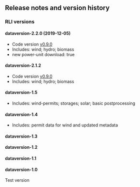 ## Release notes and version history

### RLI versions

#### dataversion-2.2.0 (2019-12-05)
- Code version [v0.9.0](https://github.com/OpenEnergyPlatform/open-MaStR/releases/tag/v0.9.0)
- Includes: wind; hydro; biomass
- new power-unit download: true
#### dataversion-2.1.2 
- Code version [v0.9.0](https://github.com/OpenEnergyPlatform/open-MaStR/releases/tag/v0.9.0)
- Includes: wind; hydro; biomass
####  dataversion-1.5
- Includes: wind-permits; storages; solar; basic postprocessing
####  dataversion-1.4 
 - Includes: permit data for wind and updated metadata
####  dataversion-1.3
####  dataversion-1.2
####  dataversion-1.1
####  dataversion-1.0
Test version





